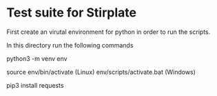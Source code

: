 # Test suite for Stirplate  

First create an virutal environment for python in order to run the scripts.

In this directory run the following commands

python3 -m venv env

source env/bin/activate (Linux)
env/scripts/activate.bat (Windows)

pip3 install requests

